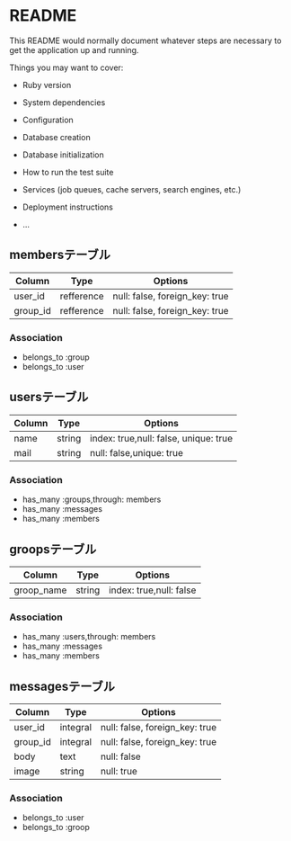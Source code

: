 # README

This README would normally document whatever steps are necessary to get the
application up and running.

Things you may want to cover:

* Ruby version

* System dependencies

* Configuration

* Database creation

* Database initialization

* How to run the test suite

* Services (job queues, cache servers, search engines, etc.)

* Deployment instructions

* ...

## membersテーブル

|Column|Type|Options|
|------|----|-------|
|user_id|refference|null: false, foreign_key: true|
|group_id|refference|null: false, foreign_key: true|

### Association
- belongs_to :group
- belongs_to :user

## usersテーブル

|Column|Type|Options|
|------|----|-------|
|name|string|index: true,null: false, unique: true|
|mail|string|null: false,unique: true|

### Association
- has_many :groups,through: members
- has_many :messages
- has_many :members

## groopsテーブル

|Column|Type|Options|
|------|----|-------|
|groop_name|string|index: true,null: false|

### Association
- has_many :users,through: members
- has_many :messages
- has_many :members

## messagesテーブル

|Column|Type|Options|
|------|----|-------|
|user_id|integral|null: false, foreign_key: true|
|group_id|integral|null: false, foreign_key: true|
|body|text|null: false|
|image|string|null: true|

### Association
- belongs_to :user
- belongs_to :groop

